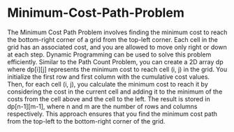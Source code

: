 # Minimum-Cost-Path-Problem


The Minimum Cost Path Problem involves finding the minimum cost to reach the bottom-right corner of a grid from the top-left corner. Each cell in the grid has an associated cost, and you are allowed to move only right or down at each step. Dynamic Programming can be used to solve this problem efficiently. Similar to the Path Count Problem, you can create a 2D array dp where dp[i][j] represents the minimum cost to reach cell (i, j) in the grid. You initialize the first row and first column with the cumulative cost values. Then, for each cell (i, j), you calculate the minimum cost to reach it by considering the cost in the current cell and adding it to the minimum of the costs from the cell above and the cell to the left. The result is stored in dp[n-1][m-1], where n and m are the number of rows and columns respectively. This approach ensures that you find the minimum cost path from the top-left to the bottom-right corner of the grid.
